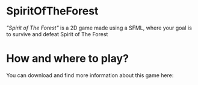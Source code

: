 # SpiritOfTheForest
*"Spirit of The Forest"* is a 2D game made using a SFML, where your goal is to survive and defeat Spirit of The Forest
# How and where to play?
You can download and find more information about this game here:
